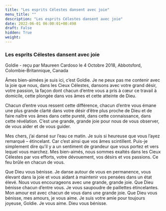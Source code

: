 ```yaml
---
title: "Les esprits Célestes dansent avec joie"
menu_title: ""
description: "Les esprits Célestes dansent avec joie"
date: 2022-06-01 06:00:01+00:498
draft: False
hidden: True
weight:
---
```

### Les esprits Célestes dansent avec joie

Goldie - reçu par Maureen Cardoso le 4 Octobre 2018, Abbotsford, Colombie-Britannique, Canada

Âmes bien-aimées je suis ici, c’est Goldie. Je ne peux pas me contenir avec la joie que nous, dans les Cieux Célestes, dansons avec votre grand désir, votre passion, la façon dont chacun d’entre vous a pris à cœur ce travail à domicile, cette plongée dans vos âmes et cette atteinte de Dieu.

Chacun d’entre vous ressent cette différence, chacun d’entre vous émane une plus grande clarté dans votre désir d’être plus proche de Dieu et de faire naître vos âmes dans cette pureté, dans cette connaissance, dans cette révélation. C’est une grande, grande joie pour nous de vous observer, de vous aider et de vous guider.

Mes chers, j’ai dansé sur l’eau ce matin. Je suis si heureuse que vous l’ayez remarqué – étincelant. Car c’est ainsi que vos âmes scintillent. Puis-je simplement dire qu’il y a un sentiment de grandeur que vous portez et vers lequel vous marchez. Mes bien-aimés, nous sommes exaltés dans les Cieux Célestes par vos efforts, votre dévouement, vos désirs et vos passions. Ce feu brûle en chacun de vous.

Que Dieu vous bénisse. Je danse autour de vous en permanence, vous élevant dans la joie et vous aidant à maintenir vos pensées dans un état élevé. Nous vous encourageons avec une grande, grande joie. Que Dieu bénisse chacun d’entre vous. Je vous saupoudre de paillettes étincelantes. Mon amour est avec chacun de vous dans une grande joie. Que Dieu vous bénisse, mes amours, je vous aime. Je suis votre amie pour toujours joyeuse, Goldie. Je vous aime. Dieu vous bénisse.



